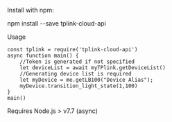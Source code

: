 Install with npm:

  npm install --save tplink-cloud-api

Usage 

    const tplink = require('tplink-cloud-api')
	async function main() { 
		//Token is generated if not specified
	    let deviceList = await myTPlink.getDeviceList()
	    //Generating device list is required
	    let myDevice = me.getLB100("Device Alias");
	    myDevice.transition_light_state(1,100)
	}
	main()

Requires Node.js > v7.7 (async)

	
